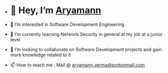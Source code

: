 - # 👋 Hey, I’m [Aryamann](https://aryamann.verma.com) 

- 👀 I’m interested in Software Development Engineering 
- 🌱 I’m currently learning Network Security in general at my job at a junior level
- 💞️ I’m looking to collaborate on Software Development projects and gain more knowledge related to it
- 📫 How to reach me : Mail @ aryamann.verma@protonmail.com




<!---
acloseknityarn/acloseknityarn is a ✨ special ✨ repository because its `README.md` (this file) appears on your GitHub profile.
You can click the Preview link to take a look at your changes.
--->
